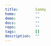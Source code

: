 ```yaml
---
title:        Sammy
home:         ""
demo:         ""
docs:         ""
repo:         ""
tags:         []
description:  ""
---
```


